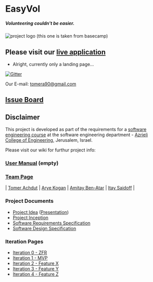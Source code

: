 # EasyVol
<h5>Volunteering couldn't be easier.</h5>

![project logo (this one is taken from basecamp)](https://github.com/tomerach/EasyVol-SWE-Project/blob/master/EasyVolLogo.JPG)

## Please visit our [live application](https://demo.reactstarterkit.com/)
- Alright, currently only a landing page...

[![Gitter](https://badges.gitter.im/tomerach/EasyVol-SWE-Project.svg)](https://gitter.im/tomerach/EasyVol-SWE-Project?utm_source=badge&utm_medium=badge&utm_campaign=pr-badge)

Our E-mail: tomera90@gmail.com

## [Issue Board](https://huboard.com/robi-y/seproject-team-template#/)

## Disclaimer
This project is developed as part of the requirements for a [software engineering course](https://github.com/jce-il/se-class/wiki) at the software engineering department - [Azrieli College of Engineering](http://www.jce.ac.il/), Jerusalem, Israel.

Please visit our wiki for furthur project info: 

### [User Manual](https://github.com/tomerach/EasyVol-SWE-Project/wiki/user-manual) (empty)

### [Team Page](https://github.com/tomerach/EasyVol-SWE-Project/wiki/team)
| [Tomer Achdut](https://github.com/tomerach) |
[Arye Kogan](https://github.com/aryeko) |
[Amitay Ben-Atar](https://github.com/amitayben) |
[Itay Saidoff](https://github.com/itaysaidoff) |

### Project Documents
- [Project Idea](docs/idea.pdf) ([Presentation](https://github.com/tomerach/EasyVol-SWE-Project/blob/master/easyVol.pptx?raw=true))
- [Project Inception](https://github.com/tomerach/EasyVol-SWE-Project/wiki/inception)
- [Software Requirements Specification](https://github.com/tomerach/EasyVol-SWE-Project/wiki/srs)
- [Software Design Specification](https://github.com/tomerach/EasyVol-SWE-Project/wiki/sds)

### Iteration Pages
- [Iteration 0 - ZFR](https://github.com/tomerach/EasyVol-SWE-Project/wiki/iter0-zfr)
- [Iteration 1 - MVP]()
- [Iteration 2 - Feature X]()
- [Iteration 3 - Feature Y]()
- [Iteration 4 - Feature Z]()



